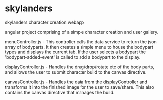 
# skylanders
skylanders character creation webapp

angular project comprising of a simple character creation and user gallery.

menuController.js - This controller calls the data service to return the json array of bodyparts. It then creates a simple menu to house the bodypart types and displays the current tab. If the user selects a bodypart the 'bodypart-added-event' is called to add a bodypart to the display.

displayController.js - Handles the drag/drop/rotate etc of the body parts, and allows the user to submit character build to the canvas directive.

canvasController.js - Handles the data from the displayController and transforms it into the finished image for the user to save/share. This also contains the canvas directive that manages the build.